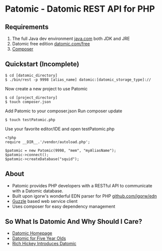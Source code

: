 Patomic - Datomic REST API for PHP
==================================

Requirements
-----------
1. The full Java dev environment [java.com](http://www.java.com) both JDK and JRE
2. Datomic free edition [datomic.com/free](http://downloads.datomic.com/free.html)
3. [Composer](http://getcomposer.org/)

Quickstart (Incomplete)
-----------------------

```
$ cd [datomic_directory]
$ ./bin/rest -p 9998 [alias_name] datomic:[datomic_storage_type]://
```
Now create a new project to use Patomic

```
$ cd [project_directory]
$ touch composer.json
```

Add Patomic to your composer.json
Run composer update 

```
$ touch testPatomic.php
```

Use your favorite editor/IDE and open testPatomic.php

```
<?php
require __DIR__.'/vendor/autoload.php';

$patomic = new Patomic(9998, "mem", "myAliasName");
$patomic->connect();
$patomic->createDatabase("squid");
```

About
-----
- Patomic provides PHP developers with a RESTful API to communicate with a Datomic database.
- Built upon igorw's wonderful EDN parser for PHP [github.com/igorw/edn](https://github.com/igorw/edn)
- [Guzzle](http://guzzlephp.org/) based web service client
- Uses composer for easy dependency management

So What Is Datomic And Why Should I Care?
-----------------------------------------
- [Datomic Homepage](https://github.com/igorw/edn)
- [Datomic for Five Year Olds](http://www.flyingmachinestudios.com/programming/datomic-for-five-year-olds/)
- [Rich Hickey Introduces Datomic](http://www.youtube.com/watch?v=RKcqYZZ9RDY)
